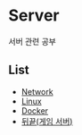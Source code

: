 # Server
서버 관련 공부

## List
- [Network](Network/README.md)
- [Linux](Linux/README.md)
- [Docker](Docker/README.md)
- [뒤끝(게임 서버)](Backend/README.md)
